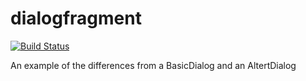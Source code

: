 dialogfragment
==============
[![Build Status](https://travis-ci.org/avalax/dialogfragment.png?branch=master)](https://travis-ci.org/avalax/dialogfragment)

An example of the differences from a BasicDialog and an AltertDialog

